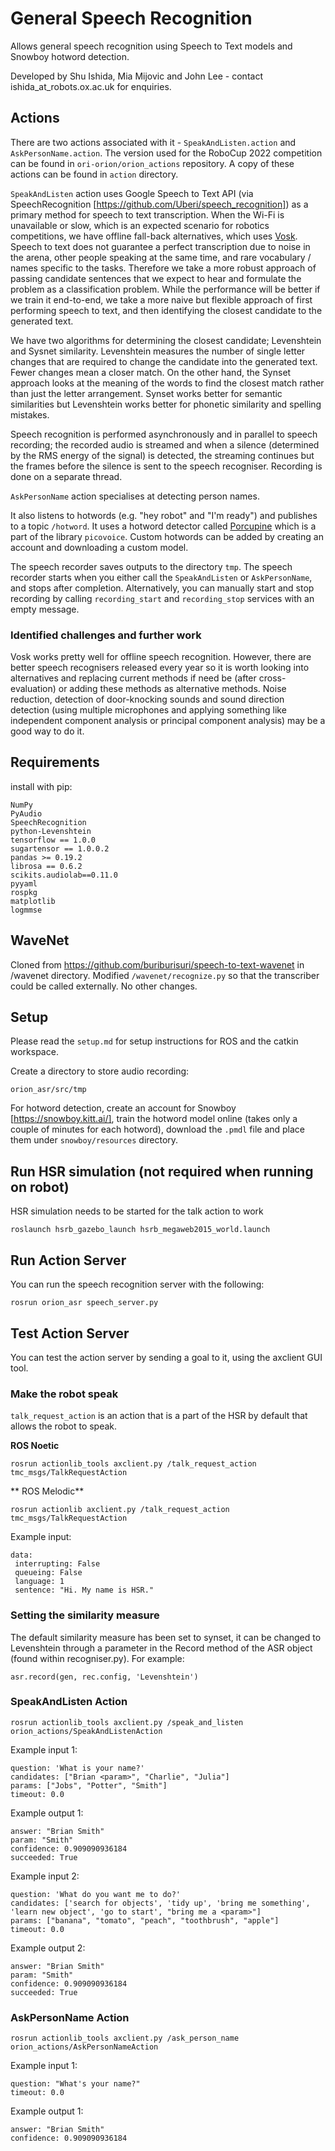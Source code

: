 # General Speech Recognition
Allows general speech recognition using Speech to Text models and Snowboy hotword detection. 

Developed by Shu Ishida, Mia Mijovic and John Lee - contact ishida_at_robots.ox.ac.uk for enquiries.

## Actions
There are two actions associated with it - `SpeakAndListen.action` and `AskPersonName.action`. The version used for the 
RoboCup 2022 competition can be found in `ori-orion/orion_actions` repository. A copy of these actions can be found in 
`action` directory.

`SpeakAndListen` action uses Google Speech to Text API (via SpeechRecognition [https://github.com/Uberi/speech_recognition]) as a primary method for speech to text transcription. When the 
Wi-Fi is unavailable or slow, which is an expected scenario for robotics competitions, we have offline fall-back alternatives,
which uses [Vosk](https://alphacephei.com/vosk/). 
Speech to text does not guarantee a perfect transcription due to noise in the arena, other people speaking at the same time, 
and rare vocabulary / names specific to the tasks. Therefore we take a more robust approach of passing candidate sentences that we expect to hear
and formulate the problem as a classification problem. While the performance will be better if we train it end-to-end, 
we take a more naive but flexible approach of first performing speech to text, and then identifying the closest candidate to the generated text. 

We have two algorithms for determining the closest candidate; Levenshtein and Sysnet similarity. Levenshtein measures the number of single letter changes that are required to change the candidate into the generated text. Fewer changes mean a closer match. On the other hand, the Synset approach looks at the meaning of the words to find the closest match rather than just the letter arrangement. Synset works better for semantic similarities but Levenshtein works better for phonetic similarity and spelling mistakes. 

Speech recognition is performed asynchronously and in parallel to speech recording; the recorded audio is streamed and when a silence 
(determined by the RMS energy of the signal) is detected, the streaming continues but the frames before the silence is sent to the speech recogniser. Recording is done on a separate thread.

`AskPersonName` action specialises at detecting person names.

It also listens to hotwords (e.g. "hey robot" and "I'm ready") and publishes to a topic `/hotword`. It uses a hotword detector called [Porcupine](https://picovoice.ai/docs/quick-start/console-porcupine/) which is a part of the library `picovoice`. 
Custom hotwords can be added by creating an account and downloading a custom model.

The speech recorder saves outputs to the directory `tmp`.
The speech recorder starts when you either call the `SpeakAndListen` or `AskPersonName`, and stops after completion. 
Alternatively, you can manually start and stop recording by calling `recording_start` and `recording_stop` services with an empty message.

### Identified challenges and further work
Vosk works pretty well for offline speech recognition. 
However, there are better speech recognisers released every year so it is worth looking into alternatives and replacing current methods if need be (after cross-evaluation) or adding these methods as alternative methods.
Noise reduction, detection of door-knocking sounds and sound direction detection (using multiple microphones and applying something like independent component analysis or principal component analysis) may be a good way to do it. 

## Requirements

install with pip:

```
NumPy
PyAudio
SpeechRecognition
python-Levenshtein
tensorflow == 1.0.0
sugartensor == 1.0.0.2
pandas >= 0.19.2
librosa == 0.6.2
scikits.audiolab==0.11.0
pyyaml
rospkg
matplotlib
logmmse
```

## WaveNet
Cloned from https://github.com/buriburisuri/speech-to-text-wavenet in /wavenet directory. Modified `/wavenet/recognize.py` so that the transcriber could be called externally. No other changes.

## Setup

Please read the `setup.md` for setup instructions for ROS and the catkin workspace.

Create a directory to store audio recording:
```
orion_asr/src/tmp
```

For hotword detection, create an account for Snowboy [https://snowboy.kitt.ai/], train the hotword model online 
(takes only a couple of minutes for each hotword), download the `.pmdl` file and place them under `snowboy/resources` directory.

## Run HSR simulation (not required when running on robot)
HSR simulation needs to be started for the talk action to work
```
roslaunch hsrb_gazebo_launch hsrb_megaweb2015_world.launch
```

## Run Action Server
You can run the speech recognition server with the following:
```
rosrun orion_asr speech_server.py
```

## Test Action Server

You can test the action server by sending a goal to it, using the axclient GUI tool.  

### Make the robot speak
`talk_request_action` is an action that is a part of the HSR by default that allows the robot to speak.
 
 **ROS Noetic**
```
rosrun actionlib_tools axclient.py /talk_request_action tmc_msgs/TalkRequestAction
```
 
** ROS Melodic**
```
rosrun actionlib axclient.py /talk_request_action tmc_msgs/TalkRequestAction
```

Example input:
```
data:
 interrupting: False
 queueing: False
 language: 1
 sentence: "Hi. My name is HSR."
```

### Setting the similarity measure
The default similarity measure has been set to synset, it can be changed to Levenshtein through a parameter in the Record method of the ASR object (found within recogniser.py). For example: 

```
asr.record(gen, rec.config, 'Levenshtein')
```

### SpeakAndListen Action

```
rosrun actionlib_tools axclient.py /speak_and_listen orion_actions/SpeakAndListenAction
```

Example input 1:
```
question: 'What is your name?'
candidates: ["Brian <param>", "Charlie", "Julia"]
params: ["Jobs", "Potter", "Smith"]
timeout: 0.0
```

Example output 1:
```
answer: "Brian Smith"
param: "Smith"
confidence: 0.909090936184
succeeded: True
```

Example input 2:
```
question: 'What do you want me to do?'
candidates: ['search for objects', 'tidy up', 'bring me something', 'learn new object', 'go to start', "bring me a <param>"]
params: ["banana", "tomato", "peach", "toothbrush", "apple"]
timeout: 0.0
```

Example output 2:
```
answer: "Brian Smith"
param: "Smith"
confidence: 0.909090936184
succeeded: True
```

### AskPersonName Action

```
rosrun actionlib_tools axclient.py /ask_person_name orion_actions/AskPersonNameAction
```

Example input 1:
```
question: "What's your name?"
timeout: 0.0
```

Example output 1:
```
answer: "Brian Smith"
confidence: 0.909090936184
```
